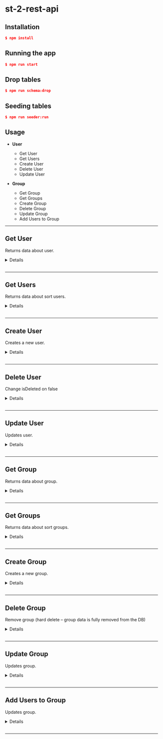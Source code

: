 # st-2-rest-api

## Installation

```json
$ npm install
```

## Running the app

```json
$ npm run start
```

## Drop tables

```json
$ npm run schema:drop
```

## Seeding tables

```json
$ npm run seeder:run
```

## Usage

- **User**

  - Get User
  - Get Users
  - Create User
  - Delete User
  - Update User

- **Group**
  - Get Group
  - Get Groups
  - Create Group
  - Delete Group
  - Update Group
  - Add Users to Group

---

## **Get User**

Returns data about user.

<details>

- **URL**

  /api/user:id

- **Method:**

  `GET`

- **URL Params**

  **Required:**

  `id=[uuid]`

* **Query Params**

  None

* **Data Params**

  None

* **Success Response:**

  - **Code:** 200 OK <br />
    **Content:**
    ```typescript
    [
      {
        id: "b8ec561e-af57-412e-b5c1-90b4e76f9fe8",
        login: "admin1",
        password: "admin1",
        age: 14,
        isDeleted: false,
      },
    ];
    ```

* **Error Response:**

  - **Code:** 404 NOT FOUND <br />
    **Content:**

    ```json
    "user not found"
    ```

  - **Code:** 400 BAD REQUEST <br />
    **Content:**

    ```json
    "User deleted, please try another request"
    ```

</details>
<br>

---

## **Get Users**

Returns data about sort users.

<details>

- **URL**

  /api/user

- **Method:**

  `GET`

- **URL Params**

  None

- **Query Params**

  **Optional:**

  `loginSubstring=[integer]`

  `limit=[integer]`

- **Data Params**

  None

- **Success Response:**

  - **Code:** 200 OK <br />
    **Content:**
    ```typescript
    [
      {
        id: "b8ec561e-af57-412e-b5c1-90b4e76f9fe8",
        login: "admin1",
        password: "admin1",
        age: 14,
        isDeleted: false,
      },
    ];
    ```

- **Error Response:**

  - **Code:** 404 NOT FOUND <br />
    **Content:**

    ```json
    "users not found"
    ```

</details>
<br>

---

## **Create User**

Creates a new user.

<details>

- **URL**

  /api/user

- **Method:**

  `POST`

- **URL Params**

  None

- **Query Params**

  None

- **Data Params**

  ```typescript
    {
      "login": "admin1",
      "password": "admin1",
      "age": 14,
    }
  ```

- **Success Response:**

  - **Code:** 201 CREATED <br />
    **Content:**
    ```typescript
      {
        "id": "f50e4d76-cae2-443a-8869-1d98b857d5b5",
        "login": "new-useazr1",
        "password": "111111qqqq",
        "age": 13,
        "isDeleted": false
      }
    ```

- **Error Response:**

  - **Code:** 400 BAD REQUEST <br />
    **Content:**

    ```json
    "user already exists, please try another login"
    ```

</details>
<br>

---

## **Delete User**

Change isDeleted on false

<details>

- **URL**

  /api/user/:id

- **Method:**

  `DELETE`

- **URL Params**

  **Required:**

  `id=[integer]`

- **Query Params**

  None

- **Data Params**

  ```typescript
    {
      "login": "admin1",
      "password": "admin1",
      "age": 14,
    }
  ```

- **Success Response:**

  - **Code:** 200 OK <br />
    **Content:**
    ```json
    "User :id deleted"
    ```

- **Error Response:**

  - **Code:** 404 NOT FOUND <br />
    **Content:**

    ```json
    "User deleted, please try another request"
    ```

  - **Code:** 404 NOT FOUND <br />
    **Content:**

    ```json
    "user not found"
    ```

</details>
<br>

---

## **Update User**

Updates user.

<details>

- **URL**

  /api/user/:id

- **Method:**

  `PUT`

- **URL Params**

  **Required:**

  `id=[integer]`

- **Query Params**

  None

- **Data Params**

  ```typescript
    {
      "login": "11newa122s222",
      "password": "11newa12222",
      "age": 13
    }
  ```

- **Success Response:**

  - **Code:** 200 OK <br />
    **Content:**

    ```json
    "User updated"
    ```

- **Error Response:**

  - **Code:** 404 NOT FOUND <br />
    **Content:**

    ```json
    "User not found"
    ```

</details>
<br>

---

## **Get Group**

Returns data about group.

<details>

- **URL**

  /api/group:id

- **Method:**

  `GET`

- **URL Params**

  **Required:**

  `id=[uuid]`

* **Query Params**

  None

* **Data Params**

  None

* **Success Response:**

  - **Code:** 200 OK <br />
    **Content:**
    ```typescript
    [
      {
        id: "b8ec561e-af57-412e-b5c1-90b4e76f9fe8",
        name: "developer",
        permissions: ["DELETE", "READ", "WRITE"],
      },
    ];
    ```

* **Error Response:**

  - **Code:** 404 NOT FOUND <br />
    **Content:**

    ```json
    "Group not found"
    ```

</details>
<br>

---

## **Get Groups**

Returns data about sort groups.

<details>

- **URL**

  /api/group

- **Method:**

  `GET`

- **URL Params**

  None

- **Query Params**

  None

- **Data Params**

  None

- **Success Response:**

  - **Code:** 200 OK <br />
    **Content:**
    ```typescript
    [
      {
        id: "b8ec561e-af57-412e-b5c1-90b4e76f9fe8",
        name: "developer",
        permissions: ["DELETE", "READ", "WRITE"],
      },
      {
        id: "28ec561e-af57-412e-b5c1-90b4e76f9fe8",
        name: "user",
        permissions: ["WRITE"],
      },
    ];
    ```

- **Error Response:**

  - **Code:** 404 NOT FOUND <br />
    **Content:**

    ```json
    "Groups not found"
    ```

</details>
<br>

---

## **Create Group**

Creates a new group.

<details>

- **URL**

  /api/group

- **Method:**

  `POST`

- **URL Params**

  None

- **Query Params**

  None

- **Data Params**

  ```typescript
    {
      name: "user",
      permissions: ["READ"],
    },
  ```

- **Success Response:**

  - **Code:** 201 CREATED <br />
    **Content:**

    ```typescript
      {
        id: "28ec561e-af57-412e-b5c1-90b4e76f9fe8",
        name: "user",
        permissions: ["READ"],
      }
    ```

- **Error Response:**

  - **Code:** 400 BAD REQUEST <br />
    **Content:**

    ```json
    "Group already exists, please try another name"
    ```

</details>
<br>

---

## **Delete Group**

Remove group (hard delete – group data is fully removed from the DB)

<details>

- **URL**

  /api/group/:id

- **Method:**

  `DELETE`

- **URL Params**

  **Required:**

  `id=[integer]`

- **Query Params**

  None

- **Data Params**

  ```typescript
    {
      id: "28ec561e-af57-412e-b5c1-90b4e76f9fe8",
    }
  ```

- **Success Response:**

  - **Code:** 200 OK <br />
    **Content:**
    ```json
    "Group deleted"
    ```

- **Error Response:**

  - **Code:** 404 NOT FOUND <br />
    **Content:**

    ```json
    "Group not found"
    ```

</details>
<br>

---

## **Update Group**

Updates group.

<details>

- **URL**

  /api/group/:id

- **Method:**

  `PUT`

- **URL Params**

  **Required:**

  `id=[integer]`

- **Query Params**

  None

- **Data Params**

  ```typescript
    {
      name: "user",
      permissions: ["READ"],
    }
  ```

- **Success Response:**

  - **Code:** 200 OK <br />
    **Content:**

    ```json
    "Group updated"
    ```

- **Error Response:**

  - **Code:** 404 NOT FOUND <br />
    **Content:**

    ```json
    "Check id group"
    ```

</details>
<br>

---

## **Add Users to Group**

Updates group.

<details>

- **URL**

  /api/group/:id/users

- **Method:**

  `PUT`

- **URL Params**

  **Required:**

  `id=[integer]`

- **Query Params**

  None

- **Data Params**

  ```typescript
    {
      groupIds: "23rtc561e-aqw4-412e-b5c1-e76f9ff9fe8",
      userIds: ["28ec561e-af57-412e-b5c1-90b4e76f9fe8", "qweec561e-aqw4-412e-b5c1-90b4e76f9fe8"],
    }
  ```

- **Success Response:**

  - **Code:** 200 OK <br />
    **Content:**

    ```json
    "Group updated"
    ```

- **Error Response:**

  - **Code:** 404 NOT FOUND <br />
    **Content:**

    ```json
    "Check id group"
    ```

</details>
<br>

---
